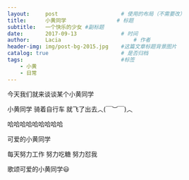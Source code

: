 ```yaml
---
layout:     post   				    # 使用的布局（不需要改）
title:      小黄同学 				# 标题 
subtitle:   一个快乐的少女 #副标题
date:       2017-09-13 				# 时间
author:     Lacia						# 作者
header-img: img/post-bg-2015.jpg 	#这篇文章标题背景图片
catalog: true 						# 是否归档
tags:								#标签
    - 小黄
    - 日常
---
```

今天我们就来谈谈某个小黄同学  

小黄同学 骑着自行车 就飞了出去︿(￣︶￣)︿    

哈哈哈哈哈哈哈哈哈    

可爱的小黄同学    

每天努力工作 努力吃糖 努力怼我    

歌颂可爱的小黄同学:smiley: